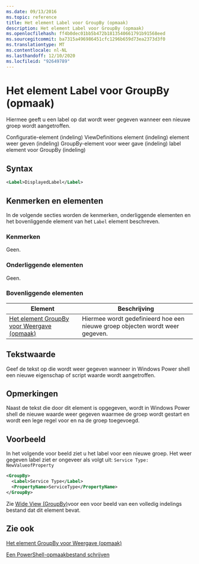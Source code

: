 ```yaml
---
ms.date: 09/13/2016
ms.topic: reference
title: Het element Label voor GroupBy (opmaak)
description: Het element Label voor GroupBy (opmaak)
ms.openlocfilehash: ff4b0dec01bb5b472b1813540661791b91568eed
ms.sourcegitcommit: ba7315a496986451cfc1296b659d73ea2373d3f0
ms.translationtype: MT
ms.contentlocale: nl-NL
ms.lasthandoff: 12/10/2020
ms.locfileid: "92649789"
---
```

# <a name="label-element-for-groupby-format"></a>Het element Label voor GroupBy (opmaak)

Hiermee geeft u een label op dat wordt weer gegeven wanneer een nieuwe groep wordt aangetroffen.

Configuratie-element (indeling) ViewDefinitions element (indeling) element weer geven (indeling) GroupBy-element voor weer gave (indeling) label element voor GroupBy (indeling)

## <a name="syntax"></a>Syntax

```xml
<Label>DisplayedLabel</Label>
```

## <a name="attributes-and-elements"></a>Kenmerken en elementen

In de volgende secties worden de kenmerken, onderliggende elementen en het bovenliggende element van het `Label` element beschreven.

### <a name="attributes"></a>Kenmerken

Geen.

### <a name="child-elements"></a>Onderliggende elementen

Geen.

### <a name="parent-elements"></a>Bovenliggende elementen

|Element|Beschrijving|
|-------------|-----------------|
|[Het element GroupBy voor Weergave (opmaak)](./groupby-element-for-view-format.md)|Hiermee wordt gedefinieerd hoe een nieuwe groep objecten wordt weer gegeven.|

## <a name="text-value"></a>Tekstwaarde

Geef de tekst op die wordt weer gegeven wanneer in Windows Power shell een nieuwe eigenschap of script waarde wordt aangetroffen.

## <a name="remarks"></a>Opmerkingen

Naast de tekst die door dit element is opgegeven, wordt in Windows Power shell de nieuwe waarde weer gegeven waarmee de groep wordt gestart en wordt een lege regel voor en na de groep toegevoegd.

## <a name="example"></a>Voorbeeld

In het volgende voor beeld ziet u het label voor een nieuwe groep. Het weer gegeven label ziet er ongeveer als volgt uit: `Service Type: NewValueofProperty`

```xml
<GroupBy>
  <Label>Service Type</Label>
  <PropertyName>ServiceType</PropertyName>
</GroupBy>

```

Zie [Wide View (GroupBy)](./wide-view-groupby.md)voor een voor beeld van een volledig indelings bestand dat dit element bevat.

## <a name="see-also"></a>Zie ook

[Het element GroupBy voor Weergave (opmaak)](./groupby-element-for-view-format.md)

[Een PowerShell-opmaakbestand schrijven](./writing-a-powershell-formatting-file.md)

